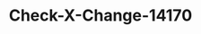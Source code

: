 ---
f_zip-code: 83501
f_state-code: ID
title: Check-X-Change-14170
f_phone: 208-743-3500
f_city-only: Lewiston
f_address: 113 Thain Road Lewiston
f_location-unique-id: '14170'
slug: check-x-change-14170
updated-on: '2024-05-30T13:46:58.046Z'
created-on: '2024-05-30T13:36:59.803Z'
published-on: '2024-05-30T13:54:32.469Z'
f_city-state: cms/city/lewiston-id.md
f_company: cms/company/check-x-change.md
f_state: cms/state/idaho.md
layout: '[payday-loan].html'
tags: payday-loan
---